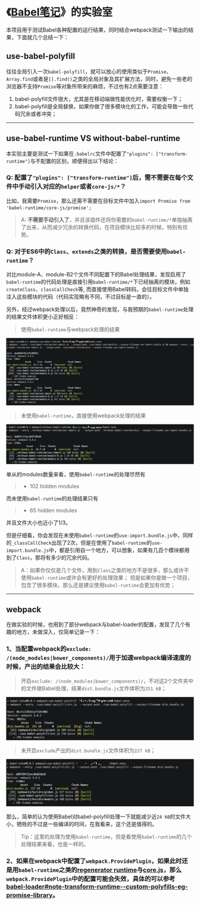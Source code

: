 # 《[Babel笔记](https://itony.net/babel-note/)》的实验室

本项目用于测试Babel各种配置的运行结果，同时结合webpack测试一下输出的结果，下面就几个总结一下：

## use-babel-polyfill
往往全局引入一次`babel-polyfill`，就可以放心的使用类似于`Promise`、`Array.find`或者是`[].find()`之类的全局对象及其扩展方法，同时，避免一些老的浏览器不支持`Promise`等对象所带来的麻烦，不过也有2点需要注意：

1. babel-polyfill文件很大，尤其是在移动端做性能优化时，需要权衡一下；
2. babel-polyfill是全局替换，如果你做了很多模块化的工作，可能会导致一些代码冗余或者冲突；

------


## use-babel-runtime VS without-babel-runtime
本实验主要是测试一下如果在`.babelrc`文件中配置了`"plugins": ["transform-runtime"]`与不配置的区别，顺便得出以下结论：

### Q: 配置了`"plugins": ["transform-runtime"]`后，需不需要在每个文件中手动引入对应的`helper`或者`core-js/*`？
比如，我需要`Promise`，那么还需不需要在目标文件中加入`import Promise from 'babel-runtime/core-js/promise';`
> A: **不需要手动引入了**，并且该插件还将你需要的`babel-runtime/*`单独抽离了出来，从而减少冗余的转换代码，在项目模块比较多的时候，特别有优势。

### Q: 对于ES6中的`Class`、`extends`之类的转换，是否需要使用`babel-runtime`？
对比module-A、module-B2个文件不同配置下的Babel处理结果，发现启用了`babel-runtime`的代码处理是直接引用`babel-runtime/*`下已经抽离的模块，例如`createClass`、`classCallCheck`等, 而直接使用Babel转码，会往目标文件中单独注入这些模块的代码（代码实现略有不同，不过目标是一直的）。

另外，经过webpack处理以后，竟然神奇的发现，与我预期的`babel-runtime`处理的结果文件体积更小正好相反：
> 使用`babel-runtime`与webpack处理的结果

![use-babel-runtime.webpack](./images/use-babel-runtime.webpack.png)

> 未使用`babel-runtime`，直接使用webpack处理的结果

![without-babel-runtime.webpack](./images/without-babel-runtime.webpack.png)

单从的modules数量来看，使用`babel-runtime`的处理尽然有

> + 102 hidden modules

而未使用`babel-runtime`的处理结果只有

> + 65 hidden modules

并且文件大小也近小了1/3。

但是仔细看，你会发现在未使用`babel-runtime`的`use-import.bundle.js`中，同样的`_classCallCheck`出现了2次，但是在使用了`babel-runtime`的`use-import.bundle.js`中，都是引用自一个地方，可以想象，如果有几百个模块都用到了`Class`，那将有多少的冗余代码。

> A：如果你仅仅是几个文件，用到`Class`之类的地方不是很多，那么或许不使用`babel-runtime`或许会有更好的处理效果；
> 但是如果你是做一个项目，包含了很多模块，那么还是建议使用`babel-runtime`会更加有优势；

------


## webpack
在做实验的时候，也用到了部分webpack与babel-loader的配置，发现了几个有趣的地方，未做深入，仅简单记录一下：

### 1、当配置webpack的`exclude: /(node_modules|bower_components)/`用于加速webpack编译速度的时候，产出的结果会比较大：
> 开启`exclude: /(node_modules|bower_components)/`，不对这2个文件夹中的文件做Babel处理，结果`dist.bundle.js`文件体积为`251 kB`；

![use-babel-polyfill.webpack.exclude](./images/use-babel-polyfill.webpack.exclude.png)

> 未开启`exclude`产出的`dist.bundle.js`文件体积为`227 kB`；

![use-babel-polyfill.webpack](./images/use-babel-polyfill.webpack.png)

那么，简单的认为使用Babel对babel-polyfill处理一下就能减少近`24 kB`的文件大小，牺牲的不过是一些编译的时间，在我看来，这个还是值得的。

> Tip：这里的处理为使用`babel-runtime`，但是看使用`babel-runtime`的几个处理结果来看，也是一样的。

### 2、如果在webpack中配置了`webpack.ProvidePlugin`，如果此时还是用`babel-runtime`之类的[regenerator runtime](https://github.com/facebook/regenerator/blob/master/packages/regenerator-runtime/runtime.js)与[core.js](https://github.com/zloirock/core-js)，那么`webpack.ProvidePlugin`中的配置可能会失效，具体的可以参考[babel-loader#note-transform-runtime--custom-polyfills-eg-promise-library](https://github.com/babel/babel-loader#note-transform-runtime--custom-polyfills-eg-promise-library)。

